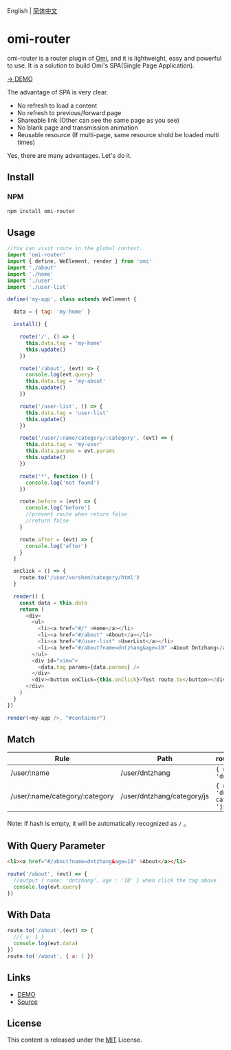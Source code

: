 ﻿English | [简体中文](./README.CN.md) 

# omi-router

omi-router is a router plugin of [Omi](https://tencent.github.io/omi/), and it is lightweight, easy and powerful to use. It is a solution to build Omi's SPA(Single Page Application).

[→ DEMO](https://tencent.github.io/omi/packages/omi-router/examples/spa/build/)

The advantage of SPA is very clear.

* No refresh to load a content
* No refresh to previous/forward page
* Shareable link (Other can see the same page as you see)
* No blank page and transmission animation
* Reusable resource (If multi-page, same resource shold be loaded multi times)

Yes, there are many advantages. Let's do it.


## Install


### NPM

```js
npm install omi-router
```

## Usage

```js
//You can visit route in the global context.
import 'omi-router'
import { define, WeElement, render } from 'omi'
import './about'
import './home'
import './user'
import './user-list'

define('my-app', class extends WeElement {

  data = { tag: 'my-home' }

  install() {

    route('/', () => {
      this.data.tag = 'my-home'
      this.update()
    })

    route('/about', (evt) => {
      console.log(evt.query)
      this.data.tag = 'my-about'
      this.update()
    })

    route('/user-list', () => {
      this.data.tag = 'user-list'
      this.update()
    })

    route('/user/:name/category/:category', (evt) => {
      this.data.tag = 'my-user'
      this.data.params = evt.params
      this.update()
    })

    route('*', function () {
      console.log('not found')
    })

    route.before = (evt) => {
      console.log('before')
      //prevent route when return false
      //return false
    }

    route.after = (evt) => {
      console.log('after')
    }
  }

  onClick = () => {
    route.to('/user/vorshen/category/html')
  }

  render() {
    const data = this.data
    return (
      <div>
        <ul>
          <li><a href="#/" >Home</a></li>
          <li><a href="#/about" >About</a></li>
          <li><a href="#/user-list" >UserList</a></li>
          <li><a href="#/about?name=dntzhang&age=18" >About Dntzhang</a></li>
        </ul>
        <div id="view">
          <data.tag params={data.params} />
        </div>
        <div><button onClick={this.onClick}>Test route.to</button></div>
      </div>
    )
  }
})

render(<my-app />, "#container")
```

## Match

| Rule | Path | route.params |
|---------|------|--------|
| /user/:name | /user/dntzhang | `{ name: 'dntzhang' }` |
| /user/:name/category/:category | /user/dntzhang/category/js | `{ name: 'dntzhang', category: 'js' }` |

Note: If hash is empty, it will be automatically recognized as `/` 。

## With Query Parameter

```html
<li><a href="#/about?name=dntzhang&age=18" >About</a></li>
```

```js
route('/about', (evt) => {
  //output { name: 'dntzhang', age : '18' } when click the tag above
  console.log(evt.query)
})
```

## With Data

```js
route.to('/about',(evt) => {
  //{ a: 1 }
  console.log(evt.data)
})
route.to('/about', { a: 1 })
```

## Links

* [DEMO](https://tencent.github.io/omi/packages/omi-router/examples/simple/)
* [Source](https://github.com/Tencent/omi/tree/master/packages/omi-router/examples/simple)

## License
This content is released under the [MIT](http://opensource.org/licenses/MIT) License.
